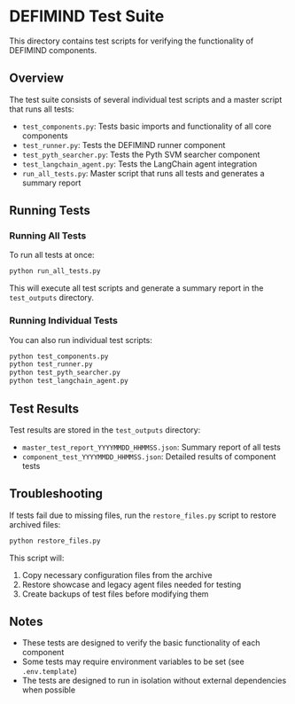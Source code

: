 # DEFIMIND Test Suite

This directory contains test scripts for verifying the functionality of DEFIMIND components.

## Overview

The test suite consists of several individual test scripts and a master script that runs all tests:

- `test_components.py`: Tests basic imports and functionality of all core components
- `test_runner.py`: Tests the DEFIMIND runner component
- `test_pyth_searcher.py`: Tests the Pyth SVM searcher component
- `test_langchain_agent.py`: Tests the LangChain agent integration
- `run_all_tests.py`: Master script that runs all tests and generates a summary report

## Running Tests

### Running All Tests

To run all tests at once:

```bash
python run_all_tests.py
```

This will execute all test scripts and generate a summary report in the `test_outputs` directory.

### Running Individual Tests

You can also run individual test scripts:

```bash
python test_components.py
python test_runner.py
python test_pyth_searcher.py
python test_langchain_agent.py
```

## Test Results

Test results are stored in the `test_outputs` directory:

- `master_test_report_YYYYMMDD_HHMMSS.json`: Summary report of all tests
- `component_test_YYYYMMDD_HHMMSS.json`: Detailed results of component tests

## Troubleshooting

If tests fail due to missing files, run the `restore_files.py` script to restore archived files:

```bash
python restore_files.py
```

This script will:
1. Copy necessary configuration files from the archive
2. Restore showcase and legacy agent files needed for testing
3. Create backups of test files before modifying them

## Notes

- These tests are designed to verify the basic functionality of each component
- Some tests may require environment variables to be set (see `.env.template`)
- The tests are designed to run in isolation without external dependencies when possible 